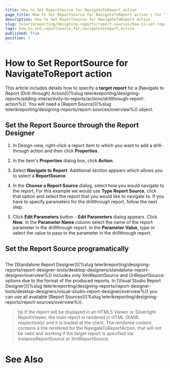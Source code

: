 ```yaml
---
title: How to Set ReportSource for NavigateToReport action
page_title: How to Set ReportSource for NavigateToReport action | for Telerik Reporting Documentation
description: How to Set ReportSource for NavigateToReport action
slug: telerikreporting/designing-reports/report-sources/how-to-set-reportsource-for-navigatetoreport-action
tags: how,to,set,reportsource,for,navigatetoreport,action
published: True
position: 1
---
```


# How to Set ReportSource for NavigateToReport action



This article includes details how to specify a __target report__ for a
        [Navigate to Report (Drill-through) Action]({%slug telerikreporting/designing-reports/adding-interactivity-to-reports/actions/drillthrough-report-action%}). 
        You will need a [Report Source]({%slug telerikreporting/designing-reports/report-sources/overview%}) object.
      

## Set the Report Source through the Report Designer

1. In Design view, right-click a report item to which you want to add a drill-through action and then click __Properties__.
            

1. In the item's __Properties__ dialog box, click __Action__.
            

1. Select __Navigate to Report__. Additional section appears which allows you to select a __ReportSource__.
            

1. In the __Choose a Report Source__ dialog, select how you would navigate to the report, For
              this example we would use __Type Report Source__, click that option and select the report that you would like to navigate to.
            If you have to specify parameters for the drillthrough report, follow the next step.

1. Click __Edit Parameters__ button - __Edit Parameters__ dialog appears. Click __New__.
              In the __Parameter Name__ column select the name of the report parameter in the drillthrough report.
              In the __Parameter Value__, type or select the value to pass to the parameter in the drillthrough report.
            

## Set the Report Source programatically

	



	



## 

The [Standalone Report Designer]({%slug telerikreporting/designing-reports/report-designer-tools/desktop-designers/standalone-report-designer/overview%}) includes only XmlReportSource and UriReportSource options due to the format
          of the produced reports.
          In [Visual Studio Report Designer]({%slug telerikreporting/designing-reports/report-designer-tools/desktop-designers/visual-studio-report-designer/overview%}) you can use all available [Report Sources]({%slug telerikreporting/designing-reports/report-sources/overview%}).
        

>tip If the report will be displayed in an HTML5 Viewer or Silverlight ReportViewer, the main report is rendered in HTML (XAML respectively) and it is loaded at the client.            The rendered content contains a link rendered for the NavigateToReportAction, that will not be valid and working if the target report is specified via InstanceReportSource or XmlReportSource.          


# See Also
